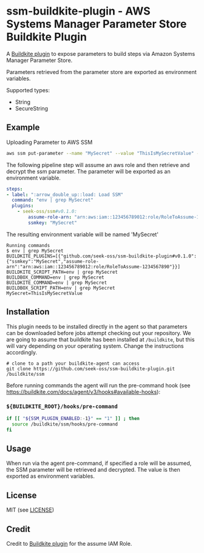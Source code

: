 # ssm-buildkite-plugin - AWS Systems Manager Parameter Store Buildkite Plugin

A [Buildkite plugin](https://buildkite.com/docs/agent/v3/plugins) to expose parameters to build steps via Amazon Systems Manager Parameter Store.

Parameters retrieved from the parameter store are exported as environment variables.

Supported types:
- String
- SecureString

## Example

Uploading Parameter to AWS SSM
```bash
aws ssm put-parameter --name "MySecret" --value "ThisIsMySecretValue" --type String
```

The following pipeline step will assume an aws role and then retrieve and decrypt the ssm parameter. The parameter will be exported as an environment variable.
```yml
steps:
- label: ":arrow_double_up::load: Load SSM"
  command: "env | grep MySecret"
  plugins:
    - seek-oss/ssm#v0.1.0:
        assume-role-arn: "arn:aws:iam::123456789012:role/RoleToAssume-1234567890"
        ssmkey: "MySecret"
```

The resulting environment variable will be named 'MySecret'
```
Running commands
$ env | grep MySecret
BUILDKITE_PLUGINS=[{"github.com/seek-oss/ssm-buildkite-plugin#v0.1.0":{"ssmkey":"MySecret","assume-role-arn":"arn:aws:iam::123456789012:role/RoleToAssume-1234567890"}}]
BUILDKITE_SCRIPT_PATH=env | grep MySecret
BUILDBOX_COMMAND=env | grep MySecret
BUILDKITE_COMMAND=env | grep MySecret
BUILDBOX_SCRIPT_PATH=env | grep MySecret
MySecret=ThisIsMySecretValue
```

## Installation

This plugin needs to be installed directly in the agent so that parameters can be downloaded before jobs attempt checking out your repository.
We are going to assume that buildkite has been installed at `/buildkite`, but this will vary depending on your operating system.
Change the instructions accordingly.

```
# clone to a path your buildkite-agent can access
git clone https://github.com/seek-oss/ssm-buildkite-plugin.git /buildkite/ssm
```

Before running commands the agent will run the pre-command hook (see https://buildkite.com/docs/agent/v3/hooks#available-hooks):

### `${BUILDKITE_ROOT}/hooks/pre-command`

```bash
if [[ "${SSM_PLUGIN_ENABLED:-1}" == "1" ]] ; then
  source /buildkite/ssm/hooks/pre-command
fi
```

## Usage

When run via the agent pre-command, if specified a role will be assumed, the SSM parameter will be retrieved and decrypted.
The value is then exported as environment variables.

## License

MIT (see [LICENSE](LICENSE))

## Credit
Credit to [Buildkite plugin](https://github.com/cultureamp/aws-assume-role-buildkite-plugin) for the assume IAM Role.
